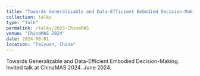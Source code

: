 ```yaml
---
title: "Towards Generalizable and Data-Efficient Embodied Decision-Making"
collection: talks
type: "Talk"
permalink: /talks/2023-ChinaMAS
venue: "ChinaMAS 2024"
date: 2024-06-01
location: "Taiyuan, China"
---
```


Towards Generalizable and Data-Efficient Embodied Decision-Making. Invited talk at ChinaMAS 2024. June 2024.
